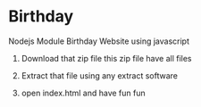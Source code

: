 # Birthday
Nodejs Module
Birthday Website  using javascript

1) Download that zip file this zip file have all files

2) Extract that file using any extract software

3) open index.html and have fun fun
